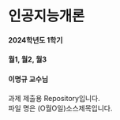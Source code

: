 # 인공지능개론
#### 2024학년도 1학기
#### 월1, 월2, 월3
#### 이명규 교수님
과제 제출용 Repository입니다.  
파일 명은 (O월O일)소스제목입니다.

